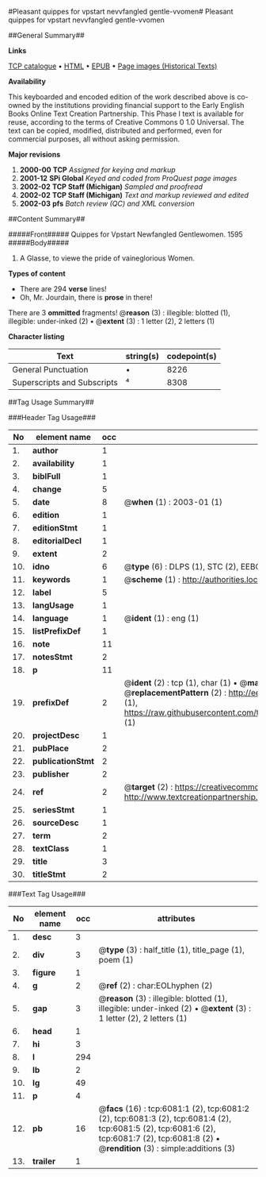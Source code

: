 #Pleasant quippes for vpstart nevvfangled gentle-vvomen#
Pleasant quippes for vpstart nevvfangled gentle-vvomen

##General Summary##

**Links**

[TCP catalogue](http://www.ota.ox.ac.uk/tcp/)  • 
[HTML](http://tei.it.ox.ac.uk/tcp/Texts-HTML/free/A01/A01952.html)  • 
[EPUB](http://tei.it.ox.ac.uk/tcp/Texts-EPUB/free/A01/A01952.epub) • 
[Page images (Historical Texts)](https://data.historicaltexts.jisc.ac.uk/view?pubId=eebo-99841495e&pageId=eebo-99841495e-6081-1)

**Availability**

This keyboarded and encoded edition of the
	       work described above is co-owned by the institutions
	       providing financial support to the Early English Books
	       Online Text Creation Partnership. This Phase I text is
	       available for reuse, according to the terms of Creative
	       Commons 0 1.0 Universal. The text can be copied,
	       modified, distributed and performed, even for
	       commercial purposes, all without asking permission.

**Major revisions**

1. __2000-00__ __TCP__ *Assigned for keying and markup*
1. __2001-12__ __SPi Global__ *Keyed and coded from ProQuest page images*
1. __2002-02__ __TCP Staff (Michigan)__ *Sampled and proofread*
1. __2002-02__ __TCP Staff (Michigan)__ *Text and markup reviewed and edited*
1. __2002-03__ __pfs__ *Batch review (QC) and XML conversion*

##Content Summary##

#####Front#####
Quippes for Vpstart Newfangled Gentlewomen. 1595
#####Body#####

1. A Glasse, to viewe the pride of vaineglorious Women.

**Types of content**

  * There are 294 **verse** lines!
  * Oh, Mr. Jourdain, there is **prose** in there!

There are 3 **ommitted** fragments! 
 @__reason__ (3) : illegible: blotted (1), illegible: under-inked (2)  •  @__extent__ (3) : 1 letter (2), 2 letters (1)

**Character listing**


|Text|string(s)|codepoint(s)|
|---|---|---|
|General Punctuation|•|8226|
|Superscripts             and Subscripts|⁴|8308|

##Tag Usage Summary##

###Header Tag Usage###

|No|element name|occ|attributes|
|---|---|---|---|
|1.|__author__|1||
|2.|__availability__|1||
|3.|__biblFull__|1||
|4.|__change__|5||
|5.|__date__|8| @__when__ (1) : 2003-01 (1)|
|6.|__edition__|1||
|7.|__editionStmt__|1||
|8.|__editorialDecl__|1||
|9.|__extent__|2||
|10.|__idno__|6| @__type__ (6) : DLPS (1), STC (2), EEBO-CITATION (1), PROQUEST (1), VID (1)|
|11.|__keywords__|1| @__scheme__ (1) : http://authorities.loc.gov/ (1)|
|12.|__label__|5||
|13.|__langUsage__|1||
|14.|__language__|1| @__ident__ (1) : eng (1)|
|15.|__listPrefixDef__|1||
|16.|__note__|11||
|17.|__notesStmt__|2||
|18.|__p__|11||
|19.|__prefixDef__|2| @__ident__ (2) : tcp (1), char (1)  •  @__matchPattern__ (2) : ([0-9\-]+):([0-9IVX]+) (1), (.+) (1)  •  @__replacementPattern__ (2) : http://eebo.chadwyck.com/downloadtiff?vid=$1&page=$2 (1), https://raw.githubusercontent.com/textcreationpartnership/Texts/master/tcpchars.xml#$1 (1)|
|20.|__projectDesc__|1||
|21.|__pubPlace__|2||
|22.|__publicationStmt__|2||
|23.|__publisher__|2||
|24.|__ref__|2| @__target__ (2) : https://creativecommons.org/publicdomain/zero/1.0/ (1), http://www.textcreationpartnership.org/docs/. (1)|
|25.|__seriesStmt__|1||
|26.|__sourceDesc__|1||
|27.|__term__|2||
|28.|__textClass__|1||
|29.|__title__|3||
|30.|__titleStmt__|2||


###Text Tag Usage###

|No|element name|occ|attributes|
|---|---|---|---|
|1.|__desc__|3||
|2.|__div__|3| @__type__ (3) : half_title (1), title_page (1), poem (1)|
|3.|__figure__|1||
|4.|__g__|2| @__ref__ (2) : char:EOLhyphen (2)|
|5.|__gap__|3| @__reason__ (3) : illegible: blotted (1), illegible: under-inked (2)  •  @__extent__ (3) : 1 letter (2), 2 letters (1)|
|6.|__head__|1||
|7.|__hi__|3||
|8.|__l__|294||
|9.|__lb__|2||
|10.|__lg__|49||
|11.|__p__|4||
|12.|__pb__|16| @__facs__ (16) : tcp:6081:1 (2), tcp:6081:2 (2), tcp:6081:3 (2), tcp:6081:4 (2), tcp:6081:5 (2), tcp:6081:6 (2), tcp:6081:7 (2), tcp:6081:8 (2)  •  @__rendition__ (3) : simple:additions (3)|
|13.|__trailer__|1||
